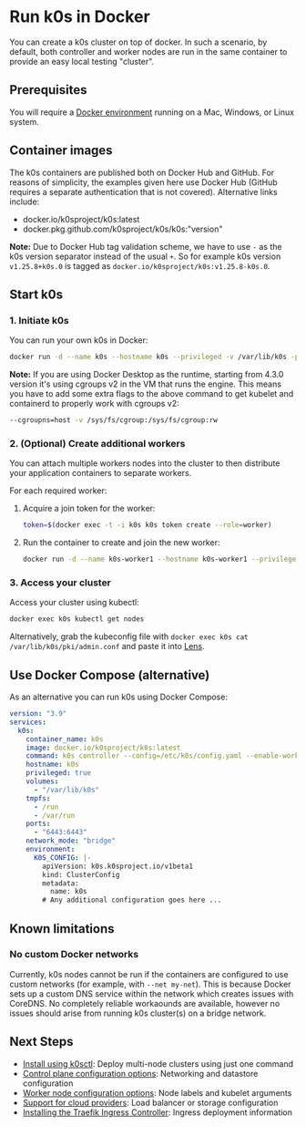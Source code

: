 # Run k0s in Docker

You can create a k0s cluster on top of docker. In such a scenario, by default, both controller and worker nodes are run in the same container to provide an easy local testing "cluster".

## Prerequisites

You will require a [Docker environment](https://docs.docker.com/get-docker/) running on a Mac, Windows, or Linux system.

## Container images

The k0s containers are published both on Docker Hub and GitHub. For reasons of simplicity, the examples given here use Docker Hub (GitHub requires a separate authentication that is not covered). Alternative links include:

- docker.io/k0sproject/k0s:latest
- docker.pkg.github.com/k0sproject/k0s/k0s:"version"

**Note:** Due to Docker Hub tag validation scheme, we have to use `-` as the k0s version separator instead of the usual `+`. So for example k0s version `v1.25.8+k0s.0` is tagged as `docker.io/k0sproject/k0s:v1.25.8-k0s.0`.

## Start k0s

### 1. Initiate k0s

You can run your own k0s in Docker:

```sh
docker run -d --name k0s --hostname k0s --privileged -v /var/lib/k0s -p 6443:6443 docker.io/k0sproject/k0s:latest
```

**Note:** If you are using Docker Desktop as the runtime, starting from 4.3.0 version it's using cgroups v2 in the VM that runs the engine. This means you have to add some extra flags to the above command to get kubelet and containerd to properly work with cgroups v2:

```sh
--cgroupns=host -v /sys/fs/cgroup:/sys/fs/cgroup:rw
```

### 2. (Optional) Create additional workers

You can attach multiple workers nodes into the cluster to then distribute your application containers to separate workers.

For each required worker:

1. Acquire a join token for the worker:

    ```sh
    token=$(docker exec -t -i k0s k0s token create --role=worker)
    ```

2. Run the container to create and join the new worker:

    ```sh
    docker run -d --name k0s-worker1 --hostname k0s-worker1 --privileged -v /var/lib/k0s docker.io/k0sproject/k0s:latest k0s worker $token
    ```

### 3. Access your cluster

Access your cluster using kubectl:

```sh
docker exec k0s kubectl get nodes
```

Alternatively, grab the kubeconfig file with `docker exec k0s cat /var/lib/k0s/pki/admin.conf` and paste it into [Lens](https://github.com/lensapp/lens/).

## Use Docker Compose (alternative)

As an alternative you can run k0s using Docker Compose:

```yaml
version: "3.9"
services:
  k0s:
    container_name: k0s
    image: docker.io/k0sproject/k0s:latest
    command: k0s controller --config=/etc/k0s/config.yaml --enable-worker
    hostname: k0s
    privileged: true
    volumes:
      - "/var/lib/k0s"
    tmpfs:
      - /run
      - /var/run
    ports:
      - "6443:6443"
    network_mode: "bridge"
    environment:
      K0S_CONFIG: |-
        apiVersion: k0s.k0sproject.io/v1beta1
        kind: ClusterConfig
        metadata:
          name: k0s
        # Any additional configuration goes here ...
```

## Known limitations

### No custom Docker networks

Currently, k0s nodes cannot be run if the containers are configured to use custom networks (for example, with `--net my-net`). This is because Docker sets up a custom DNS service within the network which creates issues with CoreDNS. No completely reliable workaounds are available, however no issues should arise from running k0s cluster(s) on a bridge network.

## Next Steps

- [Install using k0sctl](k0sctl-install.md): Deploy multi-node clusters using just one command
- [Control plane configuration options](configuration.md): Networking and datastore configuration
- [Worker node configuration options](worker-node-config.md): Node labels and kubelet arguments
- [Support for cloud providers](cloud-providers.md): Load balancer or storage configuration
- [Installing the Traefik Ingress Controller](examples/traefik-ingress.md): Ingress deployment information
